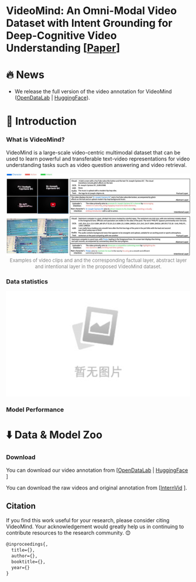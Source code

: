 # VideoMind: An Omni-Modal Video Dataset with Intent Grounding for Deep-Cognitive Video Understanding \[[Paper]()\]

# :fire: News
- We release the full version of the video annotation for VideoMind ([OpenDataLab](https://opendatalab.com/Dixin/VideoMind) | [HuggingFace](https://opendatalab.com/Dixin/VideoMind)). 
  
# :book: Introduction

### What is VideoMind?
VideoMind is a large-scale video-centric multimodal dataset that can be used to learn powerful and transferable text-video representations for video understanding tasks such as video question answering and video retrieval. 

<p align="center">
<img src="image/examples.jpg" alt="examples for VideoMind"/>
<font size=2 color="gray">Examples of video clips and and the corresponding factual layer, abstract layer and intentional layer in the proposed VideoMind dataset.</font>
</p>

### Data statistics
![b469e00b43d46a6b3f89899483abcf6](https://github.com/cdx-cindy/VideoMind/blob/main/image/cfdd6d79178d49e0e217ccc7ec7fa2e3.jpg)

### Model Performance

# :arrow_down: Data & Model Zoo

### Download
You can download our video annotation from \[[OpenDataLab](https://opendatalab.com/Dixin/VideoMind) \| [HuggingFace](https://opendatalab.com/Dixin/VideoMind) \]

You can download the raw videos and original annotation from \[[InternVid](https://opendatalab.com/shepshep/InternVid) \].

## Citation
If you find this work useful for your research, please consider citing VideoMind. Your acknowledgement would greatly help us in continuing to contribute resources to the research community. 😊
```
@inproceedings{,
  title={},
  author={},
  booktitle={},
  year={}
}
```

